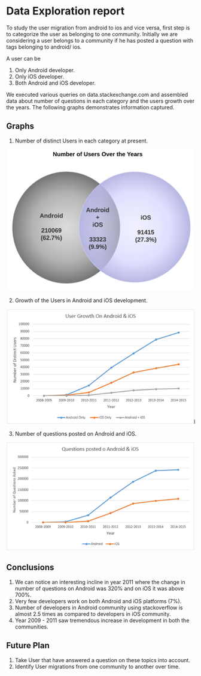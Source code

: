Data Exploration report
=========

To study the user migration from android to ios and vice versa, first step is to categorize the user as belonging to one community.
Initially we are considering a user belongs to a community if he has posted a question with tags belonging to android/ ios.

A user can be

1.  Only Android developer.
1. Only iOS developer. 
1.  Both Android and iOS developer. 

We executed various queries on data.stackexchange.com and assembled data about number of questions in each category and the users growth over the years. 
The following graphs demonstrates information captured.


Graphs
------

1. Number of distinct Users in each category at present.

  ![graph1](/images/Android_vs_iOS_Venn_Diagram.jpeg)

2. Growth of the Users in Android and iOS development.

  ![graph2](/images/User_growth.png)

3. Number of questions posted on Android and iOS.

  ![graph3](/images/questions_posted.png)

Conclusions
----
1. We can notice an interesting incline in year 2011 where the change in number of questions on Android was 320% and on iOS it was above 700%. 
2. Very few developers work on both Android and iOS platforms (7%).
3. Number of developers in Android community using stackoverflow is almost 2.5 times as compared to developers in iOS community.
4. Year 2009 - 2011 saw tremendous increase in development in both the communities.

Future Plan
-----
1. Take User that have answered a question on these topics into account.
2. Identify User migrations from one community to another over time.

